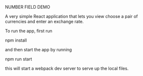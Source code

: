NUMBER FIELD DEMO

A very simple React application that lets you view choose a pair of currencies and enter an exchange rate.

To run the app, first run

npm install

and then start the app by running

npm run start

this will start a webpack dev server to serve up the local files.

